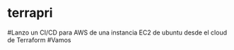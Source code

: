 # terrapri
#Lanzo un CI/CD para AWS de una instancia EC2 de ubuntu desde el cloud de Terraform 
#Vamos

